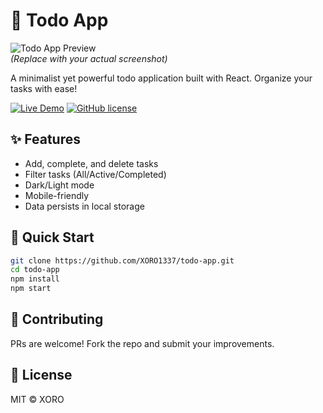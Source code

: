 # 📝 Todo App

![Todo App Preview](https://i.imgur.com/JQZ1l4D.png)  
*(Replace with your actual screenshot)*

A minimalist yet powerful todo application built with React. Organize your tasks with ease!

[![Live Demo](https://img.shields.io/badge/demo-live-green)](https://xoro1337.github.io/todo-app/)
[![GitHub license](https://img.shields.io/github/license/XORO1337/todo-app)](https://github.com/XORO1337/todo-app/blob/main/LICENSE)

## ✨ Features
- Add, complete, and delete tasks
- Filter tasks (All/Active/Completed)
- Dark/Light mode
- Mobile-friendly
- Data persists in local storage

## 🚀 Quick Start
```bash
git clone https://github.com/XORO1337/todo-app.git
cd todo-app
npm install
npm start
```
## 🤝 Contributing
PRs are welcome! Fork the repo and submit your improvements.

## 📜 License
MIT © XORO
